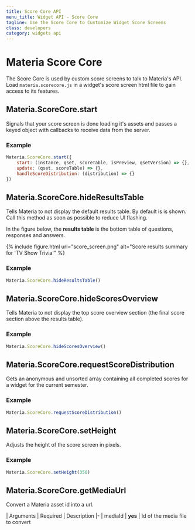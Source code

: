```yaml
---
title: Score Core API
menu_title: Widget API - Score Core
tagline: Use the Score Core to Customize Widget Score Screens
class: developers
category: widgets api
---
```

# Materia Score Core

The Score Core is used by custom score screens to talk to Materia's API.  Load `materia.scorecore.js` in a widget's score screen html file to gain access to its features.

## Materia.ScoreCore.start

Signals that your score screen is done loading it's assets and passes a keyed object with callbacks to receive data from the server.

### Example

```javascript
Materia.ScoreCore.start({
	start: (instance, qset, scoreTable, isPreview, qsetVersion) => {},
	update: (qset, scoreTable) => {},
	handleScoreDistribution: (distribution) => {}
})
```

## Materia.ScoreCore.hideResultsTable

Tells Materia to not display the default results table.  By default is is shown.  Call this method as soon as possible to reduce UI flashing.

In the figure below, the **results table** is the bottom table of questions, responses and answers.

{% include figure.html
	url="score_screen.png"
	alt="Score results summary for 'TV Show Trivia'"
%}

### Example

```javascript
Materia.ScoreCore.hideResultsTable()
```

## Materia.ScoreCore.hideScoresOverview

Tells Materia to not display the top score overview section (the final score section above the results table).

### Example

```javascript
Materia.ScoreCore.hideScoresOverview()
```

## Materia.ScoreCore.requestScoreDistribution

Gets an anonymous and unsorted array containing all completed scores for a widget for the current semester.

### Example

```javascript
Materia.ScoreCore.requestScoreDistribution()
```

## Materia.ScoreCore.setHeight

Adjusts the height of the score screen in pixels.

### Example

```javascript
Materia.ScoreCore.setHeight(350)
```

## Materia.ScoreCore.getMediaUrl

Convert a Materia asset id into a url.

| Arguments | Required | Description
|-
| mediaId | **yes** | Id of the media file to convert
